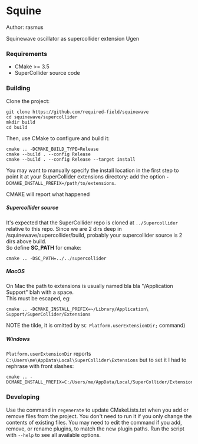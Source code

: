 # Squine

Author: rasmus

Squinewave oscillator as supercollider extension Ugen

### Requirements

- CMake >= 3.5
- SuperCollider source code

### Building

Clone the project:

    git clone https://github.com/required-field/squinewave
    cd squinewave/supercollider
    mkdir build
    cd build

Then, use CMake to configure and build it:

    cmake .. -DCMAKE_BUILD_TYPE=Release
    cmake --build . --config Release
    cmake --build . --config Release --target install

You may want to manually specify the install location in the first step to point it at your
SuperCollider extensions directory: add the option `-DCMAKE_INSTALL_PREFIX=/path/to/extensions`.

CMAKE will report what happened


##### Supercollider source
It's expected that the SuperCollider repo is cloned at `../Supercollider` relative to this repo. 
Since we are 2 dirs deep in /squinewave/supercollider/build, probably your supercollider source is 2 dirs above build.  
So define **SC_PATH** for cmake:

    cmake .. -DSC_PATH=../../supercollider


##### MacOS
On Mac the path to extensions is usually named bla bla "/Application Support" blah with a space.  
This must be escaped, eg:

    cmake .. -DCMAKE_INSTALL_PREFIX=~/Library/Application\ Support/SuperCollider/Extensions

NOTE the tilde, it is omitted by `SC Platform.userExtensionDir;` command)


##### Windows
`Platform.userExtensionDir` reports ```C:\Users\me\AppData\Local\SuperCollider\Extensions``` 
but to set it I had to rephrase with front slashes:

    cmake .. -DCMAKE_INSTALL_PREFIX=C:/Users/me/AppData/Local/SuperCollider/Extensions



### Developing

Use the command in `regenerate` to update CMakeLists.txt when you add or remove files from the project. 
You don't need to run it if you only change the contents of existing files. 
You may need to edit the command if you add, remove, or rename plugins, to match the new plugin paths. 
Run the script with `--help` to see all available options.
